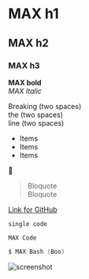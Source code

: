 MAX h1
===

## MAX h2
### MAX h3 ##
**MAX bold**  
_MAX Italic_

Breaking (two spaces)  
the (two spaces)  
line (two spaces)  

* Items
* Items
* Items
  
:rocket:
  
> Bloquote  
Bloquote

[Link for GitHub](http://github.com)
  

`single code`
  
```
MAX Code
```

```Boo
$ MAX Bash (Boo)
```

![screenshot](http://i.imgur.com/rFYWZTD.png)

